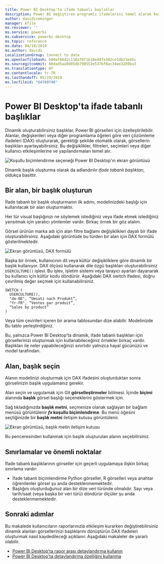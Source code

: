 ```yaml
---
title: Power BI Desktop'ta ifade tabanlı başlıklar
description: Power BI değiştiren programlı ifadelerini temel alarak koşullu biçimlendirme programlı kullanarak Desktop'ta dinamik başlık oluşturma
author: davidiseminger
manager: kfile
ms.reviewer: ''
ms.service: powerbi
ms.subservice: powerbi-desktop
ms.topic: reference
ms.date: 04/10/2019
ms.author: davidi
LocalizationGroup: Connect to data
ms.openlocfilehash: b90ef66d2c118a70f1b18ed4fe302ce1db23e45c
ms.sourcegitcommit: 60dad5aa0d85db790553e537bf8ac34ee3289ba3
ms.translationtype: HT
ms.contentlocale: tr-TR
ms.lasthandoff: 05/29/2019
ms.locfileid: "64769748"
---
```

# <a name="expression-based-titles-in-power-bi-desktop"></a>Power BI Desktop'ta ifade tabanlı başlıklar

Dinamik oluşturabilirsiniz başlıklar, Power BI görselleri için özelleştirilebilir. Alanlar, değişkenleri veya diğer programlama öğeleri göre veri çözümleme ifadeleri (DAX) oluşturarak, gerektiği şekilde otomatik olarak, görsellerin başlıkları ayarlayabilirsiniz. Bu değişiklikler, filtreleri, seçimleri veya diğer kullanıcı etkileşimlerine ve yapılandırmaları temel alır.

![Koşullu biçimlendirme seçeneği Power BI Desktop'ın ekran görüntüsü](media/desktop-conditional-formatting-visual-titles/expression-based-title-01.png)

Dinamik başlık oluşturma olarak da adlandırılır *ifade tabanlı başlıkları*, oldukça basittir. 

## <a name="create-a-field-for-your-title"></a>Bir alan, bir başlık oluşturun

İfade tabanlı bir başlık oluşturmanın ilk adımı, modelinizdeki başlığı için kullanılacak bir alan oluşturmaktır. 

Her tür visual başlığınızı ne söylemek istediğiniz veya ifade etmek istediğiniz yansıtmak için yaratıcı yöntemler vardır. Birkaç örnek bir göz atalım.

Görsel ürünün marka adı için alan filtre bağlamı değişiklikleri dayalı bir ifade oluşturabilirsiniz. Aşağıdaki görüntüde bu türden bir alan için DAX formülü gösterilmektedir.

![Ekran görüntüsü, DAX formülü](media/desktop-conditional-formatting-visual-titles/expression-based-title-02.png)

Başka bir örnek, kullanıcının dil veya kültür değişikliklere göre dinamik bir başlık kullanıyor. DAX ölçüsü kullanarak dile özgü başlıkları oluşturabilirsiniz `USERCULTURE()` işlevi. Bu işlev, işletim sistemi veya tarayıcı ayarları dayanarak bu kullanıcı için kültür kodu döndürür. Aşağıdaki DAX switch ifadesi, doğru çevrilmiş değer seçmek için kullanabilirsiniz. 

```
SWITCH (
  USERCULTURE(),
  "de-DE", “Umsatz nach Produkt”,
  "fr-FR", “Ventes par produit”,
  “Sales by product”
)
```

Veya tüm çevirileri içeren bir arama tablosundan dize alabilir. Modelinizde Bu tablo yerleştirdiğiniz. 

Bu, yalnızca Power BI Desktop'ta dinamik, ifade tabanlı başlıkları için görsellerinizi oluşturmak için kullanabileceğiniz örnekler birkaç vardır. Başlıkları ile neler yapabileceğinizi sınırlıdır yalnızca hayal gücünüzü ve model tarafından.


## <a name="select-your-field-for-your-title"></a>Alan, başlık seçin

Alanın modelinizi oluşturmak için DAX ifadesini oluşturduktan sonra görselinizin başlık uygulamanız gerekir.

Alan seçin ve uygulamak için Git **görselleştirmeler** bölmesi. İçinde **biçimi** alanında **başlık** görsel başlığı seçeneklerini göstermek için. 

Sağ tıkladığınızda **başlık metni**, seçmenize olanak sağlayan bir bağlam menüsü görüntülenir ***fx* koşullu biçimlendirme**. Bu menü öğesini seçtiğinizde bir **başlık metni** iletişim kutusu görüntülenir. 

![Ekran görüntüsü, başlık metin iletişim kutusu](media/desktop-conditional-formatting-visual-titles/expression-based-title-02b.png)

Bu penceresinden kullanmak için başlık oluşturulan alanın seçebilirsiniz.

## <a name="limitations-and-considerations"></a>Sınırlamalar ve önemli noktalar

İfade tabanlı başlıklarının görseller için geçerli uygulamaya ilişkin birkaç sınırlama vardır:

* İfade tabanlı biçimlendirme Python görseller, R görselleri veya anahtar öğrenilenler görsel şu anda desteklenmemektedir.
* Başlığını oluşturduğunuz alan bir dize veri türünde olmalıdır. Sayı veya tarih/saat (veya başka bir veri türü) döndürür ölçüler şu anda desteklenmemektedir.

## <a name="next-steps"></a>Sonraki adımlar

Bu makalede kullanıcıların raporlarınızla etkileşim kurarken değiştirebilirsiniz dinamik alanları görsellerinizi başlıklarını dönüştürün DAX ifadeleri oluşturmak nasıl kaydedileceği açıklanır. Aşağıdaki makaleler de yararlı olabilir.

* [Power BI Desktop'ta rapor arası detaylandırma kullanın](desktop-cross-report-drill-through.md)
* [Power BI Desktop'ta detaylandırma özelliğini kullanma](desktop-drillthrough.md)